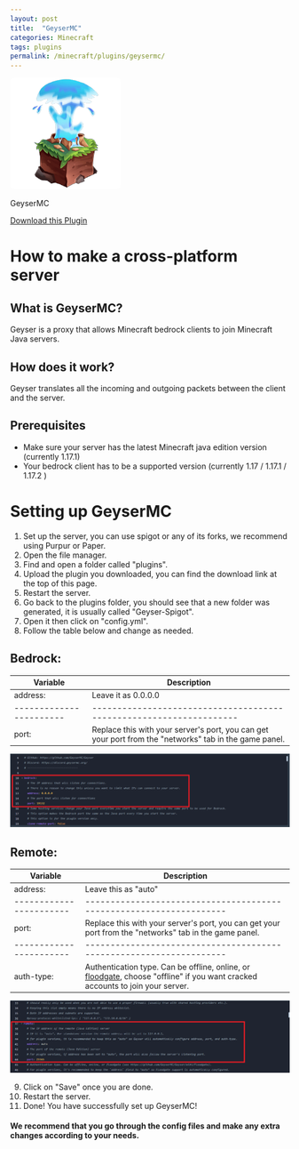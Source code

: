 ```yaml
---
layout: post
title:  "GeyserMC"
categories: Minecraft
tags: plugins
permalink: /minecraft/plugins/geysermc/
---
```


<div class="install-plugin">
    <img style="border-radius: 7px;" src="../../../assets/images/posts/plugins/geysermc/plugin.png">
    <p>GeyserMC</p>
    <a href="https://ci.opencollab.dev//job/GeyserMC/job/Geyser/job/master/lastSuccessfulBuild/artifact/bootstrap/spigot/target/Geyser-Spigot.jar">Download this Plugin</a>
</div>

# How to make a cross-platform server

## What is GeyserMC?
Geyser is a proxy that allows Minecraft bedrock clients to join Minecraft Java servers.

## How does it work?
Geyser translates all the incoming and outgoing packets between the client and the server.

## Prerequisites

- Make sure your server has the latest Minecraft java edition version (currently 1.17.1)
- Your bedrock client has to be a supported version (currently 1.17 / 1.17.1 / 1.17.2 )


# Setting up GeyserMC

1. Set up the server, you can use spigot or any of its forks, we recommend using Purpur or Paper.
2. Open the file manager.
3. Find and open a folder called "plugins".
4. Upload the plugin you downloaded, you can find the download link at the top of this page.
5. Restart the server.
6. Go back to the plugins folder, you should see that a new folder was generated, it is usually called "Geyser-Spigot".
7. Open it then click on "config.yml".
8. Follow the table below and change as needed.


## Bedrock:

|Variable               |Description                                                        |
|-----------------------|-------------------------------------------------------------------|
|address:               |Leave it as 0.0.0.0                                                |
|-----------------------|-------------------------------------------------------------------|
|port:                  |Replace this with your server's port, you can get your port from the "networks" tab in the game panel. |

![Image](../../../assets/images/posts/plugins/geysermc/1.png)

## Remote:

|Variable               |Description                                                        |
|-----------------------|-------------------------------------------------------------------|
|address:               |Leave this as "auto"                                               |
|-----------------------|-------------------------------------------------------------------|
|port:                  |Replace this with your server's port, you can get your port from the "networks" tab in the game panel. |
|-----------------------|-------------------------------------------------------------------|
|auth-type:             |Authentication type. Can be offline, online, or [floodgate](https://github.com/GeyserMC/Geyser/wiki/Floodgate), choose "offline" if you want cracked accounts to join your server.

![Image](../../../assets/images/posts/plugins/geysermc/2.png)


9. Click on "Save" once you are done.
10. Restart the server.
11. Done! You have successfully set up GeyserMC!

#### We recommend that you go through the config files and make any extra changes according to your needs.
